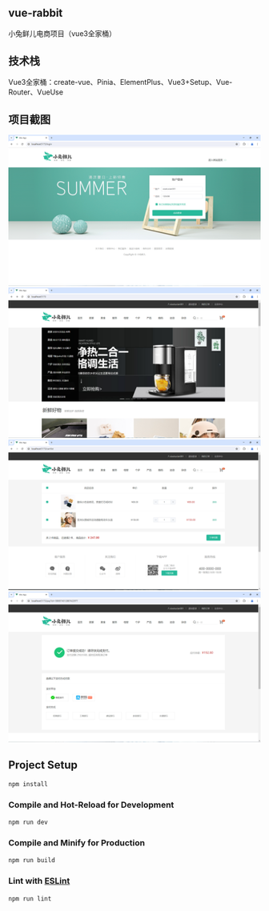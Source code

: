 ## vue-rabbit
小兔鲜儿电商项目（vue3全家桶）


## 技术栈
Vue3全家桶：create-vue、Pinia、ElementPlus、Vue3+Setup、Vue-Router、VueUse

## 项目截图
<div>
  <img src="./public/img/小兔鲜登录页.png">
</div>

<div>
  <img src="./public/img/小兔鲜首页.png">
</div>

<div>
  <img src="./public/img/小兔鲜购物车.png">
</div>

<div>
  <img src="./public/img/小兔鲜支付页.png">
</div>

## Project Setup

```sh
npm install
```

### Compile and Hot-Reload for Development

```sh
npm run dev
```

### Compile and Minify for Production

```sh
npm run build
```

### Lint with [ESLint](https://eslint.org/)

```sh
npm run lint
```

